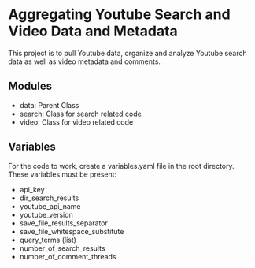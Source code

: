 # Aggregating Youtube Search and Video Data and Metadata
This project is to pull Youtube data, organize and analyze Youtube search data as well as video metadata and comments.

## Modules
* data: Parent Class
* search: Class for search related code
* video: Class for video related code

## Variables
For the code to work, create a variables.yaml file in the root directory.
These variables must be present:
- api_key
- dir_search_results
- youtube_api_name
- youtube_version
- save_file_results_separator
- save_file_whitespace_substitute
- query_terms (list)
- number_of_search_results
- number_of_comment_threads